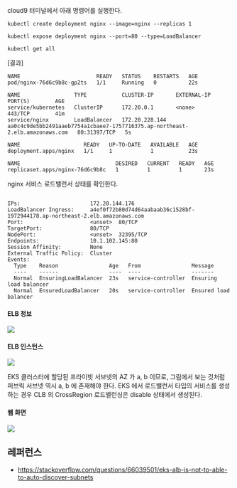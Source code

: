 
cloud9 터미널에서 아래 명령어를 실행한다. 
```
kubectl create deployment nginx --image=nginx --replicas 1

kubectl expose deployment nginx --port=80 --type=LoadBalancer

kubectl get all
```

[결과]
```
NAME                        READY   STATUS    RESTARTS   AGE
pod/nginx-76d6c9b8c-gp2ts   1/1     Running   0          22s

NAME                 TYPE           CLUSTER-IP       EXTERNAL-IP                                                                    PORT(S)        AGE
service/kubernetes   ClusterIP      172.20.0.1       <none>                                                                         443/TCP        41m
service/nginx        LoadBalancer   172.20.228.144   aa0c4c9de5bb2491aaeb7754a1cbaee7-1757716375.ap-northeast-2.elb.amazonaws.com   80:31397/TCP   5s

NAME                    READY   UP-TO-DATE   AVAILABLE   AGE
deployment.apps/nginx   1/1     1            1           23s

NAME                              DESIRED   CURRENT   READY   AGE
replicaset.apps/nginx-76d6c9b8c   1         1         1       23s
```

nginx 서비스 로드밸런서 상태를 확인한다.
```

IPs:                      172.20.144.176
LoadBalancer Ingress:     a4ef0f72b80d74d64aabaab36c1528bf-1972944178.ap-northeast-2.elb.amazonaws.com
Port:                     <unset>  80/TCP
TargetPort:               80/TCP
NodePort:                 <unset>  32395/TCP
Endpoints:                10.1.102.145:80
Session Affinity:         None
External Traffic Policy:  Cluster
Events:
  Type    Reason                Age   From                Message
  ----    ------                ----  ----                -------
  Normal  EnsuringLoadBalancer  23s   service-controller  Ensuring load balancer
  Normal  EnsuredLoadBalancer   20s   service-controller  Ensured load balancer
```

#### ELB 정보 ####
![](https://github.com/gnosia93/eks-on-aws/blob/main/images/nginx-11.png)

#### ELB 인스턴스 #### 
![](https://github.com/gnosia93/eks-on-aws/blob/main/images/nginx-22.png)

EKS 클러스터에 할당된 프라이빗 서브넷의 AZ 가 a, b 이므로, 그림에서 보는 것처럼 퍼브릭 서브넷 역시 a, b 에 존재해야 한다.
EKS 에서 로드밸런서 타입의 서비스를 생성하는 경우 CLB 의 CrossRegion 로드밸런싱은 disable 상태에서 생성된다.  

#### 웹 화면 #### 
![](https://github.com/gnosia93/eks-on-aws/blob/main/images/nginx-3.png)


## 레퍼런스 ##

* https://stackoverflow.com/questions/66039501/eks-alb-is-not-to-able-to-auto-discover-subnets

